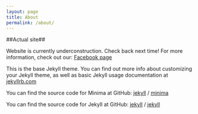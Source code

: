 ```yaml
---
layout: page
title: About
permalink: /about/
---
```

##Actual site##

Website is currently underconstruction.
Check back next time!
For more information, check out our:
[Facebook page](https://www.facebook.com/ieee.uwaterloo)


This is the base Jekyll theme. You can find out more info about customizing your Jekyll theme, as well as basic Jekyll usage documentation at [jekyllrb.com](https://jekyllrb.com/)

You can find the source code for Minima at GitHub:
[jekyll][jekyll-organization] /
[minima](https://github.com/jekyll/minima)

You can find the source code for Jekyll at GitHub:
[jekyll][jekyll-organization] /
[jekyll](https://github.com/jekyll/jekyll)


[jekyll-organization]: https://github.com/jekyll
